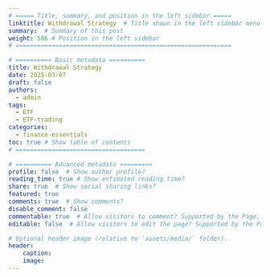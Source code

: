 ```yaml
---
# ===== Title, summary, and position in the left sidebar =====
linktitle: Withdrawal Strategy  # Title shown in the left sidebar menu
summary:  # Summary of this post
weight: 506 # Position in the left sidebar
# ============================================================

# ========== Basic metadata ==========
title: Withdrawal Strategy
date: 2025-03-07
draft: false
authors:
  - admin
tags:
  - ETF
  - ETF-trading
categories:
  - finance-essentials
toc: true # Show table of contents
# ====================================

# ========== Advanced metadata =========
profile: false  # Show author profile?
reading_time: true # Show estimated reading time?
share: true  # Show social sharing links?
featured: true
comments: true  # Show comments?
disable_comment: false
commentable: true  # Allow visitors to comment? Supported by the Page, Post, and Book content types.
editable: false  # Allow visitors to edit the page? Supported by the Page, Post, and Book content types.

# Optional header image (relative to `assets/media/` folder).
header:
    caption: 
    image:  
---
```

